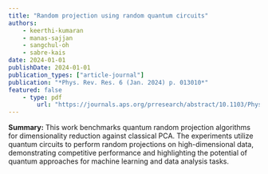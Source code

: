 ```yaml
---
title: "Random projection using random quantum circuits"
authors:
	- keerthi-kumaran
	- manas-sajjan
	- sangchul-oh
	- sabre-kais
date: 2024-01-01
publishDate: 2024-01-01
publication_types: ["article-journal"]
publication: "*Phys. Rev. Res. 6 (Jan. 2024) p. 013010*"
featured: false
	- type: pdf
		url: "https://journals.aps.org/prresearch/abstract/10.1103/PhysRevResearch.6.013010"
---
```



**Summary:**
This work benchmarks quantum random projection algorithms for dimensionality reduction against classical PCA. The experiments utilize quantum circuits to perform random projections on high-dimensional data, demonstrating competitive performance and highlighting the potential of quantum approaches for machine learning and data analysis tasks.
